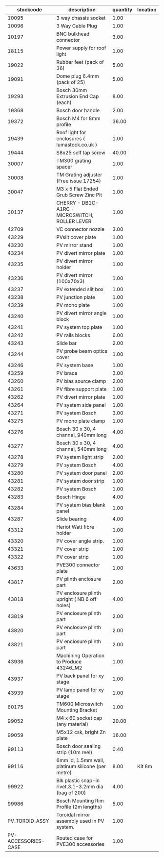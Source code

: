 |stockcode|description|quantity|location|
|---------|-----------|--------|--------|
|10095|3 way chassis socket|1.00||
|10096|3 Way Cable Plug|1.00||
|10197|BNC bulkhead connector|3.00||
|18115|Power supply for roof light|1.00||
|19022|Rubber feet (pack of 36)|5.00||
|19091|Dome plug 6.4mm (pack of 25)|5.00||
|19293|Bosch 30mm Extrusion End Cap (each)|8.00||
|19368|Bosch door handle|2.00||
|19372|Bosch M4 for 8mm profile|36.00||
|19439|Roof light for enclosures ( lumastock.co.uk )|1.00||
|19444|S8x25 self tap screw|40.00||
|30007|TM300 grating spacer|1.00||
|30008|TM Grating adjuster (Free issue 17254)|1.00||
|30047|M3 x 5 Flat Ended Grub Screw Zinc Plt|1.00||
|30137|CHERRY - DB1C-A1RC - MICROSWITCH, ROLLER LEVER|1.00||
|42709|VC connector nozzle|3.00||
|43229|PVslit cover plate|1.00||
|43230|PV mirror stand|1.00||
|43234|PV divert mirror plate|1.00||
|43235|PV divert mirror holder|1.00||
|43236|PV divert mirror (100x70x3)|1.00||
|43237|PV extended slit box|1.00||
|43238|PV junction plate|1.00||
|43239|PV mono plate|1.00||
|43240|PV divert mirror angle block|1.00||
|43241|PV system top plate|1.00||
|43242|PV rails blocks|6.00||
|43243|Slide bar|2.00||
|43244|PV probe beam optics cover|1.00||
|43246|PV system base|1.00||
|43259|PV brace|3.00||
|43260|PV bias source clamp|2.00||
|43261|PV fibre support plate|1.00||
|43262|PV divert mirror plate|1.00||
|43264|PV system side panel|1.00||
|43271|PV system Bosch|3.00||
|43275|PV mono plate clamp|1.00||
|43276|Bosch 30 x 30, 4 channel, 940mm long|4.00||
|43277|Bosch 30 x 30, 4 channel, 540mm long|4.00||
|43278|PV system light strip|2.00||
|43279|PV system Bosch|4.00||
|43280|PV system door panel|2.00||
|43281|PV system door strip|1.00||
|43282|PV system Bosch|1.00||
|43283|Bosch Hinge|4.00||
|43284|PV system bias blank panel|1.00||
|43287|Slide bearing|4.00||
|43312|Heriot Watt fibre holder|1.00||
|43320|PV cover angle strip.|1.00||
|43321|PV cover strip|1.00||
|43322|PV cover strip|1.00||
|43633|PVE300 connector plate|1.00||
|43817|PV plinth enclosure part|2.00||
|43818|PV enclosure plinth upright ( NB 6 off holes)|4.00||
|43819|PV enclosure plinth part|2.00||
|43820|PV enclosure plinth part|2.00||
|43821|PV enclosure plinth part|2.00||
|43936|Machining Operation to Produce 43246_M2|1.00||
|43937|PV back panel for xy stage|1.00||
|43939|PV lamp panel for xy stage|1.00||
|60175|TM600 Microswitch Mounting Bracket|1.00||
|99052|M4 x 60 socket cap (any material)|20.00||
|99059|M5x12 csk, bright Zn plate|16.00||
|99113|Bosch door sealing strip (10m reel)|0.40||
|99116|6mm id, 1.5mm wall, platinum silicone (per metre)|8.00|Kit 8m|
|99922|Blk plastic snap-in rivet,3.1-3.2mm dia (bag of 200)|4.00||
|99986|Bosch Mounting Rim Profile (2m lengths)|5.00||
|PV_TOROID_ASSY|Toroidal mirror assembly used in PV system.|1.00||
|PV-ACCESSORIES-CASE|Routed case for PVE300 accessories|1.00||

